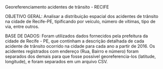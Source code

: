 Georeferenciamento acidentes de trânsito - RECIFE

OBJETIVO GERAL:
Analisar a distribuição espacial dos acidentes de trânsito na cidade de Recife-PE, tipificando por veículo, número de vítimas, tipo de via, entre outros.


BASE DE DADOS:
Foram utilizados dados fornecidos pela prefeitura da cidade de Recife - PE, que continham a descrição detalhada de cada acidente de trânsito ocorrido na cidade para cada ano a partir de 2016. Os acidentes registrados com endereço (Rua, Bairro e número) foram separados dos demais para que fosse possível georeferencia-los (latitude, longitude), e foram separados em um arquivo CSV. 




















